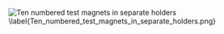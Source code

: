 ![Ten numbered test magnets in separate holders \label{Ten_numbered_test_magnets_in_separate_holders.png}](./generated_images/border_Ten_numbered_test_magnets_in_separate_holders.png)

